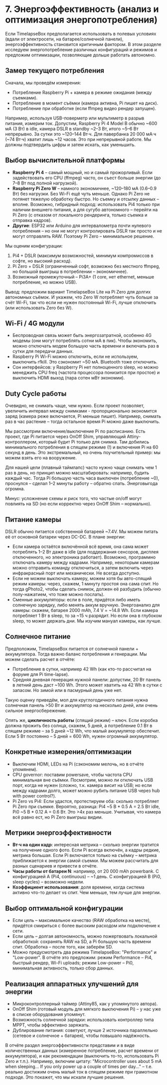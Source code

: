 # 7. Энергоэффективность (анализ и оптимизация энергопотребления)

Если TimelapseBox предполагается использовать в полевых условиях (вдали от электросети, на батарее/солнечной панели), энергоэффективность становится критичным фактором. В этом разделе исследуем энергопотребление различных конфигураций и режимов и предложим оптимизации, позволяющие дольше работать автономно.

## Замер текущего потребления

Сначала, мы проведём измерения:
* Потребление Raspberry Pi + камера в режиме ожидания (между съемками).
* Потребление в момент съёмки (камера активна, Pi пишет на диск).
* Потребление при обработке (если ffmpeg видео рендер запущен).

Например, используя USB-поверметр или мультиметр в разрыв питания, измерим ток. Допустим, Raspberry Pi 4 Model B обычно ~600 мА (3 Вт) в idle, камера DSLR в standby ~2–3 Вт, итого ~5–6 Вт непрерывно. За сутки это ~120–144 Вт·ч. Для павербанка 20 000 мА·ч (~74 Вт·ч) хватит лишь ~12 часов. Это при непрерывной работе. Мы должны подтвердить цифры и затем искать, как уменьшить.

## Выбор вычислительной платформы

* **Raspberry Pi 4** – самый мощный, но и самый прожорливый. Если задействовать его CPU (ffmpeg) часто, он съест больше энергии (до 7–8 Вт под полной нагрузкой).
* **Raspberry Pi Zero W** – намного экономичнее, ~120–180 мА (0.6–0.9 Вт) без нагрузки. Без Wi-Fi ещё чуть меньше. Однако Pi Zero не потянет тяжелую обработку быстро. Но съемку и отсылку данных – вполне. Возможно, гибридный подход: использовать Pi4 только при наличии внешнего питания, а для сугубо автономного – перейти на Pi Zero (с отказом от локального рендеринга, только съемка и отправка кадров).
* **Другие**: ESP32 или Arduino для интервалометра почти нулевого потребления – но они не могут контролировать DSLR так просто и не могут отправлять RAW. Поэтому Pi Zero – минимальное решение.

Мы оценим конфигурации:
1. Pi4 + DSLR (максимум возможностей, минимум компромиссов в софте, но высокий расход).
2. Pi Zero + DSLR (ограниченный софт, возможно без местного ffmpeg, но большой выигрыш в потреблении – экономичнее).
3. Возможный промежуточный – Pi3A+ (1 core, нет ethernet, меньше потребление, но можно USB).

Вывод: предложим вариант TimelapseBox Lite на Pi Zero для долгих автономных съёмок. И укажем, что Zero W потребляет чуть больше за счёт Wi-Fi, так что если не нужен постоянный Wi-Fi, лучше отключить (или использовать Zero без W).

## Wi-Fi / 4G модули

* Беспроводная связь может быть энергозатратной, особенно 4G модемы (они могут потреблять сотни мА в пик). Чтобы экономить, можно отключать модем большую часть времени и включать раз в сутки для передачи данных.
* Raspberry Pi Wi-Fi можно отключить, если не используем, выключить rfkill. Это сэкономит ~50 мА. Bluetooth тоже отключить.
* Сон интерфейсов: у Raspberry Pi нет полноценного sleep, но можно менеджить CPU freq (частота процессора понизится при простое) и выключить HDMI выход (пара сотен мВт экономии).

## Duty Cycle работы

Очевидно, не снимать чаще, чем нужно. Если проект позволяет, увеличить интервал между снимками - пропорционально экономится заряд (камера реже включается, Pi меньше пишет). Например, снимать раз в час растение – тогда остальное время Pi можно даже выключить.

Мы рассмотрим включение/выключение Pi по расписанию. Есть проект, где Pi питается через OnOff Shim, управляющий Attiny-контроллером, который будит Pi только для снимка. Там добились минимального потребления в спящем режиме (!) и включения Pi на 60 секунд в день. Это экстремальный, но очень поучительный пример: мы можем взять его на вооружение.

Для нашей цели (плавный таймлапс) часто нужно чаще снимать чем 1 раз в день, но принцип можно масштабировать: например, будить каждый час. Тогда Pi большую часть часа выключен (потребление ~0), проснулся – сделал 1–2 минуты работу – обратно спать. Энерговыгода огромна.

Минус: усложнение схемы и риск того, что частые on/off могут повлиять на SD (но если корректно через OnOff Shim – нормально).

## Питание камеры

DSLR обычно питается собственной батареей ~7.4V. Мы можем питать её от основной батареи через DC-DC. В плане энергии:

* Если камера остаётся включённой всё время, она сама может потреблять 1–2 Вт даже в idle (для поддержания сенсоров, дисплея отключенного, но электроника работает). Возможно, программно отключать камеру между кадрами. Например, некоторым камерам можно отправить команду отключиться, а затем включить через инфракрасный порт или механически. Не всегда доступно.
* Если не можем выключать камеру, можем хотя бы авто-спящий режим камеры: через, скажем, 1 минуту простоя она сама спит. Но тогда gPhoto2, чтобы сделать снимок, должен её разбудить (обычно полу-нажатием, что тоже можно послать).
* Сменные аккумуляторы: если в поле, придётся либо иметь солнечную зарядку, либо менять аккум вручную. Энергоанализ для камеры: скажем, батарея 2000 mAh, 7.4 V = ~14.8 Wh. Если камера потребляет 1 Вт в sleep, то за ~15 ч разрядит. Но если она в глубоком sleep, то может держать дни. Мы изучим мануал камеры, как лучше.

## Солнечное питание

Предположим, TimelapseBox питается от солнечной панели + аккумулятора. Тогда важно баланс потребления и генерации. Мы можем сделать расчет в отчёте:

* Потребление в сутки, например 42 Wh (как кто-то рассчитал на форуме для Pi time-lapse).
* Средняя дневная генерация нужной панели: допустим, 20 Вт панель в летний день даст ~100 Wh. Этого может хватить на 42 Wh в сутки с запасом. Но зимой или в пасмурный день уже нет.

Такую оценку приведём, мол для круглогодичного питания нужна солнечная панель >50 Вт и аккумулятор на несколько дней, или очень сильное энергосбережение.

Опять же, **цикличность работы** (спящий режим) – ключ. Если коробка должна прожить без солнца, скажем, 5 дней, а потребление 0.1 Вт в спящем режиме – за 5 дней ~12 Wh, что малый аккумулятор обеспечит. Если 5 Вт постоянно – 5 дней = 600 Wh, нужен огромный аккумулятор.

## Конкретные измерения/оптимизации

* Выключим HDMI, LEDs на Pi (сэкономим мелочь, но в отчёте упомянем).
* CPU governor: поставим powersave, чтобы частота CPU минимальная вне съёмки. Посмотрим, можно ли отключать USB порт, когда не нужен (сложно, т.к. камера висит на USB; но если между кадрами долго, может можно рубить питание USB через hub with power control?).
* Pi Zero vs Pi4: Если удастся, протестируем оба: сколько потребляет Pi Zero при съемке. Вероятно, разница: Pi4 ~5 В * 0.5 A = 2.5 Вт idle, Pi0 ~5 В * 0.12 A = 0.6 Вт. Это >4х раз меньше. Учитывая, что камера всё равно ест, но Pi Zero выигрыш видим.

## Метрики энергоэффективности

* **Вт·ч на один кадр**: интересная метрика – сколько энергии тратится на получение одного фото. Если Pi всегда включён, а кадры редкие, метрика большая. Если Pi включается только на съёмку – метрика приближается к энергии самой съемки. Мы можем рассчитать для разных сценариев и привести в отчёте.
* **Часы работы от батареи N**: например, от 20 000 mAh powerbank. С конфигурацией A (Pi4, continuous) – ~1 день. С конфигурацией B (Pi0, sleep cycles) – возможно недели.
* **Коэффициент использования**: доля времени, когда система активно что-то делает vs спит. Чем меньше, тем лучше для энергии.

## Выбор оптимальной конфигурации

* Если цель – максимальное качество (RAW обработка на месте), придётся смириться с более высоким расходом или подключение к сети.
* Если цель – долгая автономность, можно пожертвовать локальной обработкой: сохранять RAW на SD, а Pi большую часть времени спит. Обработка – после того, как заберём SD.
* Можно предусмотреть два режима TimelapseBox: "Performance" и "Low-power". В отчёте это предложим: режим Performance – Pi4, быстрый рендер, Wi-Fi uploads; режим Low-power – Pi0, минимальная активность, только сбор данных.

## Реализация аппаратных улучшений для энергии

* Микроконтроллерный таймер (Attiny85, как у упомянутого автора).
* OnOff Shim (готовый модуль для мягкого выключения Pi) – у нас уже в списке оборудования упомянут.
* Возможность солнечной зарядки: использовать контроллер типа MPPT, чтобы эффективно заряжать.
* Дублирование питания: советуют, лучше 2 источника параллельно (сетевое и солнечное + батарея), чтобы повышало надёжность.

В отчёте раздел энергоэффективности представим и в виде количественных данных (измеренное потребление, расчет времени от аккумулятора), и как рекомендации (выключить то-то, использовать Pi Zero и т.п.). Например, включим цитату: "Microcontroller uses about 5 mA when sleeping... If you only power up a couple of times per day..." – т.е. реально достижим очень малый ток в спящем режиме при грамотном подходе. Это покажет, что мы искали лучшие решения.